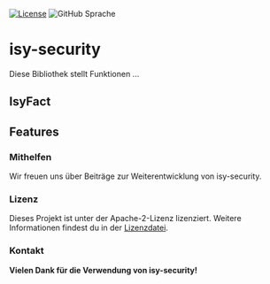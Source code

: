 [![License](https://img.shields.io/badge/License-Apache_2.0-orange)](https://opensource.org/licenses/Apache-2.0)
![GitHub Sprache](https://img.shields.io/badge/Language-Java_21-orange)


# isy-security

Diese Bibliothek stellt Funktionen ...


## IsyFact



## Features


### Mithelfen
Wir freuen uns über Beiträge zur Weiterentwicklung von isy-security.

### Lizenz


Dieses Projekt ist unter der Apache-2-Lizenz lizenziert. Weitere Informationen findest du in der [Lizenzdatei](license/LICENSE).

### Kontakt


__Vielen Dank für die Verwendung von isy-security!__